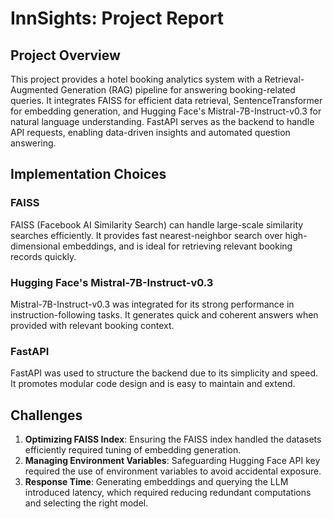 # InnSights: Project Report

## Project Overview
This project provides a hotel booking analytics system with a Retrieval-Augmented Generation (RAG) pipeline for answering booking-related queries. It integrates FAISS for efficient data retrieval, SentenceTransformer for embedding generation, and Hugging Face's Mistral-7B-Instruct-v0.3 for natural language understanding. FastAPI serves as the backend to handle API requests, enabling data-driven insights and automated question answering.

## Implementation Choices

### FAISS 
FAISS (Facebook AI Similarity Search) can handle large-scale similarity searches efficiently. It provides fast nearest-neighbor search over high-dimensional embeddings, and is ideal for retrieving relevant booking records quickly.

### Hugging Face's Mistral-7B-Instruct-v0.3 
Mistral-7B-Instruct-v0.3 was integrated for its strong performance in instruction-following tasks. It generates quick and coherent answers when provided with relevant booking context.

### FastAPI 
FastAPI was used to structure the backend due to its simplicity and speed. It promotes modular code design and is easy to maintain and extend.

## Challenges
1. **Optimizing FAISS Index**: Ensuring the FAISS index handled the datasets efficiently required tuning of embedding generation.
2. **Managing Environment Variables**: Safeguarding Hugging Face API key required the use of environment variables to avoid accidental exposure.
3. **Response Time**: Generating embeddings and querying the LLM introduced latency, which required reducing redundant computations and selecting the right model.
